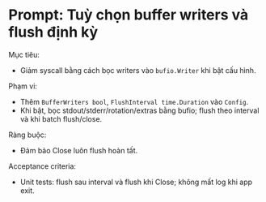 # Prompt: Tuỳ chọn buffer writers và flush định kỳ

Mục tiêu:
- Giảm syscall bằng cách bọc writers vào `bufio.Writer` khi bật cấu hình.

Phạm vi:
- Thêm `BufferWriters bool`, `FlushInterval time.Duration` vào `Config`.
- Khi bật, bọc stdout/stderr/rotation/extras bằng bufio; flush theo interval và khi batch flush/close.

Ràng buộc:
- Đảm bảo Close luôn flush hoàn tất.

Acceptance criteria:
- Unit tests: flush sau interval và flush khi Close; không mất log khi app exit.